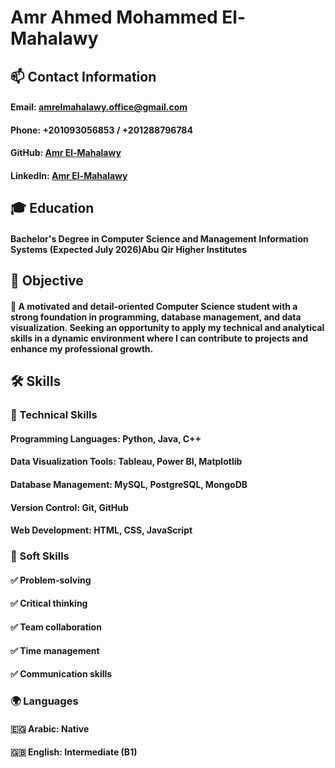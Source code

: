 # Amr Ahmed Mohammed El-Mahalawy

## 📫 Contact Information

#### Email: amrelmahalawy.office@gmail.com

#### Phone: +201093056853 / +201288796784

#### GitHub: [Amr El-Mahalawy](https://github.com/amrelmahalawy)

#### LinkedIn: [Amr El-Mahalawy](https://www.linkedin.com/in/amrelmahalawy)

## 🎓 Education

#### Bachelor's Degree in Computer Science and Management Information Systems (Expected July 2026)Abu Qir Higher Institutes

## 🎯 Objective

#### 🚀 A motivated and detail-oriented Computer Science student with a strong foundation in programming, database management, and data visualization. Seeking an opportunity to apply my technical and analytical skills in a dynamic environment where I can contribute to projects and enhance my professional growth.

## 🛠 Skills

### 🔹 Technical Skills

#### Programming Languages: Python, Java, C++

#### Data Visualization Tools: Tableau, Power BI, Matplotlib

#### Database Management: MySQL, PostgreSQL, MongoDB

#### Version Control: Git, GitHub

#### Web Development: HTML, CSS, JavaScript

### 🔹 Soft Skills

#### ✅ Problem-solving

#### ✅ Critical thinking

#### ✅ Team collaboration

#### ✅ Time management

#### ✅ Communication skills

### 🌍 Languages

#### 🇪🇬 Arabic: Native

#### 🇬🇧 English: Intermediate (B1)

